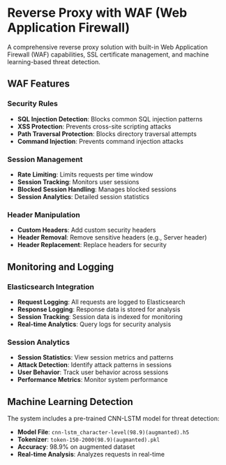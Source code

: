 # Reverse Proxy with WAF (Web Application Firewall)

A comprehensive reverse proxy solution with built-in Web Application Firewall (WAF) capabilities, SSL certificate management, and machine learning-based threat detection.

## WAF Features

### Security Rules
- **SQL Injection Detection**: Blocks common SQL injection patterns
- **XSS Protection**: Prevents cross-site scripting attacks
- **Path Traversal Protection**: Blocks directory traversal attempts
- **Command Injection**: Prevents command injection attacks

### Session Management
- **Rate Limiting**: Limits requests per time window
- **Session Tracking**: Monitors user sessions
- **Blocked Session Handling**: Manages blocked sessions
- **Session Analytics**: Detailed session statistics

### Header Manipulation
- **Custom Headers**: Add custom security headers
- **Header Removal**: Remove sensitive headers (e.g., Server header)
- **Header Replacement**: Replace headers for security

## Monitoring and Logging

### Elasticsearch Integration
- **Request Logging**: All requests are logged to Elasticsearch
- **Response Logging**: Response data is stored for analysis
- **Session Tracking**: Session data is indexed for monitoring
- **Real-time Analytics**: Query logs for security analysis

### Session Analytics
- **Session Statistics**: View session metrics and patterns
- **Attack Detection**: Identify attack patterns in sessions
- **User Behavior**: Track user behavior across sessions
- **Performance Metrics**: Monitor system performance

## Machine Learning Detection

The system includes a pre-trained CNN-LSTM model for threat detection:
- **Model File**: `cnn-lstm_character-level(98.9)(augmanted).h5`
- **Tokenizer**: `token-150-2000(98.9)(augmanted).pkl`
- **Accuracy**: 98.9% on augmented dataset
- **Real-time Analysis**: Analyzes requests in real-time
